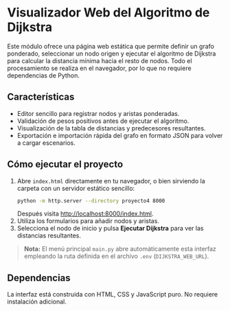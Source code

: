 # Visualizador Web del Algoritmo de Dijkstra

Este módulo ofrece una página web estática que permite definir un grafo
ponderado, seleccionar un nodo origen y ejecutar el algoritmo de Dijkstra para
calcular la distancia mínima hacia el resto de nodos. Todo el procesamiento se
realiza en el navegador, por lo que no requiere dependencias de Python.

## Características

- Editor sencillo para registrar nodos y aristas ponderadas.
- Validación de pesos positivos antes de ejecutar el algoritmo.
- Visualización de la tabla de distancias y predecesores resultantes.
- Exportación e importación rápida del grafo en formato JSON para volver a
  cargar escenarios.

## Cómo ejecutar el proyecto

1. Abre `index.html` directamente en tu navegador, o bien sirviendo la carpeta
   con un servidor estático sencillo:
   ```bash
   python -m http.server --directory proyecto4 8000
   ```
   Después visita <http://localhost:8000/index.html>.
2. Utiliza los formularios para añadir nodos y aristas.
3. Selecciona el nodo de inicio y pulsa **Ejecutar Dijkstra** para ver las
   distancias resultantes.

> **Nota:** El menú principal `main.py` abre automáticamente esta interfaz
> empleando la ruta definida en el archivo `.env` (`DIJKSTRA_WEB_URL`).

## Dependencias

La interfaz está construida con HTML, CSS y JavaScript puro. No requiere
instalación adicional.
